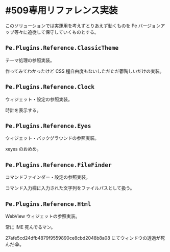 # #509専用リファレンス実装

このソリューションでは実運用を考えずとりあえず動くものを Pe バージョンアップ等々に追従して保守していくものとする。

## `Pe.Plugins.Reference.ClassicTheme`

テーマ処理の参照実装。

作ってみてわかったけど CSS 程自由度もないしただただ鬱陶しいだけの実装。


##  `Pe.Plugins.Reference.Clock`

ウィジェット・設定の参照実装。

時計を表示する。


##  `Pe.Plugins.Reference.Eyes`

ウィジェット・バックグラウンドの参照実装。

xeyes のおめめ。


##  `Pe.Plugins.Reference.FileFinder`

コマンドファインダー・設定の参照実装。

コマンド入力欄に入力された文字列をファイルパスとして扱う。


##  `Pe.Plugins.Reference.Html`

WebView ウィジェットの参照実装。

常に IME 死んでるマン。

27afe5cd24dfb4879f9559890ce8cbd2048b8a08 にてウィンドウの透過が死んだ😭。
